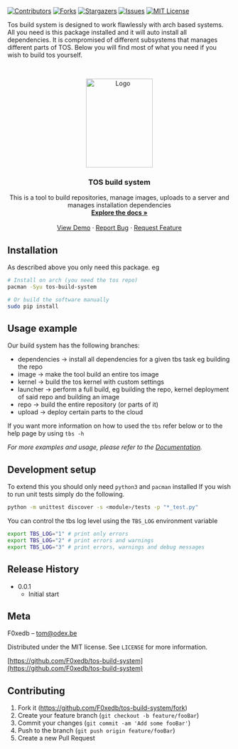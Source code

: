 [![Contributors][contributors-shield]][contributors-url]
[![Forks][forks-shield]][forks-url]
[![Stargazers][stars-shield]][stars-url]
[![Issues][issues-shield]][issues-url]
[![MIT License][license-shield]][license-url]


Tos build system is designed to work flawlessly with arch based systems.
All you need is this package installed and it will auto install all dependencies.
It is compromised of different subsystems that manages different parts of TOS.
Below you will find most of what you need if you wish to build tos yourself.


<!-- PROJECT LOGO -->
<br />
<p align="center">
  <a href="https://github.com/ODEX-TOS/tos-build-system">
    <img src="https://tos.pbfp.xyz/images/logo.svg" alt="Logo" width="150" height="200">
  </a>

  <h3 align="center">TOS build system</h3>

  <p align="center">
    This is a tool to build repositories, manage images, uploads to a server and manages installation dependencies
    <br />
    <a href="https://github.com/ODEX-TOS/tos-build-system"><strong>Explore the docs »</strong></a>
    <br />
    <br />
    <a href="https://github.com/ODEX-TOS/tos-build-system">View Demo</a>
    ·
    <a href="https://github.com/ODEX-TOS/tos-build-system/issues">Report Bug</a>
    ·
    <a href="https://github.com/ODEX-TOS/tos-build-system/issues">Request Feature</a>
  </p>
</p>

## Installation

As described above you only need this package.
eg

```bash
# Install on arch (you need the tos repo)
pacman -Syu tos-build-system

# Or build the software manually
sudo pip install
```


## Usage example

Our build system has the following branches:
* dependencies -> install all dependencies for a given tbs task eg building the repo
* image -> make the tool build an entire tos image
* kernel -> build the tos kernel with custom settings
* launcher -> perform a full build, eg building the repo, kernel deployment of said repo and building an image
* repo -> build the entire repository (or parts of it)
* upload -> deploy certain parts to the cloud

If you want more information on how to used the `tbs` refer below or to the help page by using `tbs -h`

_For more examples and usage, please refer to the [Documentation](https://github.com/ODEX-TOS/tos-build-system)._

## Development setup

To extend this you should only need `python3` and `pacman` installed
If you wish to run unit tests simply do the following.
```sh
python -m unittest discover -s <module>/tests -p "*_test.py"
```

You can control the tbs log level using the `TBS_LOG` environment variable
```sh
export TBS_LOG="1" # print only errors
export TBS_LOG="2" # print errors and warnings
export TBS_LOG="3" # print errors, warnings and debug messages
```

## Release History

* 0.0.1
    * Initial start

## Meta

F0xedb – tom@odex.be

Distributed under the MIT license. See ``LICENSE`` for more information.

[https://github.com/F0xedb/tos-build-system](https://github.com/F0xedb/tos-build-system)

## Contributing

1. Fork it (<https://github.com/F0xedb/tos-build-system/fork>)
2. Create your feature branch (`git checkout -b feature/fooBar`)
3. Commit your changes (`git commit -am 'Add some fooBar'`)
4. Push to the branch (`git push origin feature/fooBar`)
5. Create a new Pull Request

<!-- Markdown link & img dfn's -->
[contributors-shield]: https://img.shields.io/github/contributors/ODEX-TOS/tos-build-system.svg?style=flat-square
[contributors-url]: https://github.com/ODEX-TOS/tos-build-system/graphs/contributors
[forks-shield]: https://img.shields.io/github/forks/ODEX-TOS/tos-build-system.svg?style=flat-square
[forks-url]: https://github.com/ODEX-TOS/tos-build-system/network/members
[stars-shield]: https://img.shields.io/github/stars/ODEX-TOS/tos-build-system.svg?style=flat-square
[stars-url]: https://github.com/ODEX-TOS/tos-build-system/stargazers
[issues-shield]: https://img.shields.io/github/issues/ODEX-TOS/tos-build-system.svg?style=flat-square
[issues-url]: https://github.com/ODEX-TOS/tos-build-system/issues
[license-shield]: https://img.shields.io/github/license/ODEX-TOS/tos-build-system.svg?style=flat-square
[license-url]: https://github.com/ODEX-TOS/tos-build-system/blob/master/LICENSE.txt
[product-screenshot]: https://tos.odex.be/images/logo.svg
